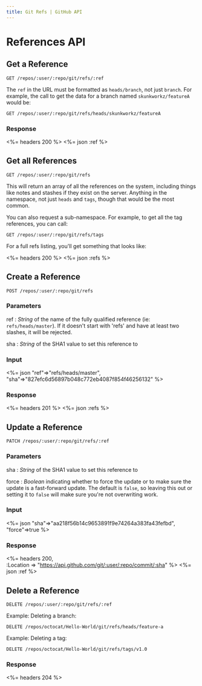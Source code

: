 ```yaml
---
title: Git Refs | GitHub API
---
```


# References API

## Get a Reference

    GET /repos/:user/:repo/git/refs/:ref

The `ref` in the URL must be formatted as `heads/branch`, not just `branch`. For example, the call to get the data for a branch named `skunkworkz/featureA` would be:

    GET /repos/:user/:repo/git/refs/heads/skunkworkz/featureA

### Response

<%= headers 200 %>
<%= json :ref %>

## Get all References

    GET /repos/:user/:repo/git/refs

This will return an array of all the references on the system, including
things like notes and stashes if they exist on the server.  Anything in
the namespace, not just `heads` and `tags`, though that would be the
most common.

You can also request a sub-namespace. For example, to get all the tag
references, you can call:

    GET /repos/:user/:repo/git/refs/tags

For a full refs listing, you'll get something that looks like:

<%= headers 200 %>
<%= json :refs %>


## Create a Reference

    POST /repos/:user/:repo/git/refs

### Parameters

ref
: _String_ of the name of the fully qualified reference (ie: `refs/heads/master`).
  If it doesn't start with 'refs' and have at least two slashes, it will be rejected.

sha
: _String_ of the SHA1 value to set this reference to

### Input

<%= json "ref"=>"refs/heads/master",\
         "sha"=>"827efc6d56897b048c772eb4087f854f46256132" %>

### Response

<%= headers 201 %>
<%= json :refs %>

## Update a Reference

    PATCH /repos/:user/:repo/git/refs/:ref

### Parameters

sha
: _String_ of the SHA1 value to set this reference to

force
: _Boolean_ indicating whether to force the update or to make sure the
update is a fast-forward update. The default is `false`, so leaving this
out or setting it to `false` will make sure you're not overwriting work.

### Input

<%= json "sha"=>"aa218f56b14c9653891f9e74264a383fa43fefbd",\
         "force"=>true %>

### Response

<%= headers 200, \
      :Location => "https://api.github.com/git/:user/:repo/commit/:sha" %>
<%= json :ref %>

## Delete a Reference

    DELETE /repos/:user/:repo/git/refs/:ref

Example: Deleting a branch:

    DELETE /repos/octocat/Hello-World/git/refs/heads/feature-a

Example: Deleting a tag:

    DELETE /repos/octocat/Hello-World/git/refs/tags/v1.0

### Response

<%= headers 204 %>

